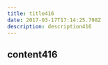 ```yaml
---
title: title416
date: 2017-03-17T17:14:25.798Z
description: description416
---
```


## content416
  
